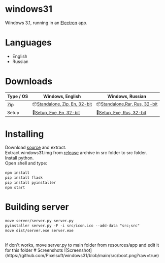# windows31
Windows 3.1, running in an [Electron](https://electronjs.org/) app.
# Languages
* English
* Russian
# Downloads
| Type / OS | Windows, English | Windows, Russian |
|---------------------|-----------------------------------------------------------------------------------------------------------------------------------------------------------------------------------------------------------------------------------------------------------------------------|-----------------------------------------------------------------------------------------------------------------------------------------------------------------------------------------------------------------------------------------------------------------------------|
| Zip | 📦[Standalone, Zip, En, 32-bit](https://github.com/Pixelsuft/windows31/releases/download/v1.1-alpha/windows31en-win32-ia32.rar)  | 📦[Standalone,Rar, Rus, 32-bit](https://github.com/Pixelsuft/windows31/releases/download/v1.1-alpha/windows31ru-win32-ia32.rar)  |
| Setup | 💽[Setup, Exe, En, 32-bit](https://github.com/Pixelsuft/windows31/releases/download/v1.1-alpha/windows31en-win32-ia32.exe)  | 💽[Setup, Exe, Rus, 32-bit](https://github.com/Pixelsuft/windows31/releases/download/v1.1-alpha/windows31ru-win32-ia32.exe)  |
# Installing
Download [source](https://github.com/Pixelsuft/windows31/archive/v1.1-alpha.zip) and extract.<br /> Extract windows31.img from [release](https://github.com/Pixelsuft/windows31/releases/tag/v1.1-alpha) archive in src folder to src folder.<br /> Install python.<br /> Open shell and type: <br />
```
npm install
pip install flask
pip install pyinstaller
npm start
```
# Building server
```
move server/server.py server.py
pyinstaller server.py -F -i src/icon.ico --add-data "src;src"
move dist/server.exe server.exe
```
<br />
If don't works, move server.py to main folder from resources/app and edit it for this folder
# Screenshots
![Screenshot](https://github.com/Pixelsuft/windows31/blob/main/src/boot.png?raw=true)
